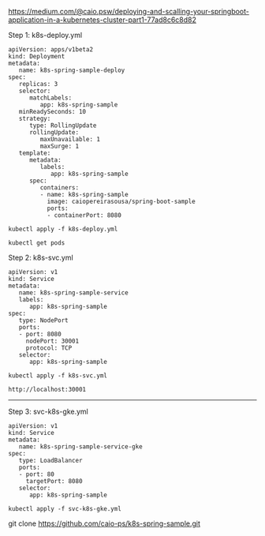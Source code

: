 https://medium.com/@caio.psw/deploying-and-scalling-your-springboot-application-in-a-kubernetes-cluster-part1-77ad8c6c8d82

Step 1: k8s-deploy.yml
```
apiVersion: apps/v1beta2
kind: Deployment
metadata:
   name: k8s-spring-sample-deploy
spec:
   replicas: 3
   selector:
      matchLabels:
         app: k8s-spring-sample
   minReadySeconds: 10
   strategy:
      type: RollingUpdate
      rollingUpdate:
         maxUnavailable: 1
         maxSurge: 1
   template:
      metadata:
         labels:
            app: k8s-spring-sample
      spec:
         containers:
         - name: k8s-spring-sample
           image: caiopereirasousa/spring-boot-sample
           ports:
           - containerPort: 8080

kubectl apply -f k8s-deploy.yml

kubectl get pods
```

Step 2: k8s-svc.yml
```
apiVersion: v1
kind: Service
metadata:
   name: k8s-spring-sample-service
   labels:
      app: k8s-spring-sample
spec:
   type: NodePort
   ports:
   - port: 8080
     nodePort: 30001
     protocol: TCP
   selector:
      app: k8s-spring-sample
      
kubectl apply -f k8s-svc.yml

http://localhost:30001
```

---

Step 3: svc-k8s-gke.yml
```
apiVersion: v1
kind: Service
metadata:
   name: k8s-spring-sample-service-gke
spec:
   type: LoadBalancer
   ports:
   - port: 80
     targetPort: 8080
   selector:
      app: k8s-spring-sample

kubectl apply -f svc-k8s-gke.yml

```     
git clone https://github.com/caio-ps/k8s-spring-sample.git
      

